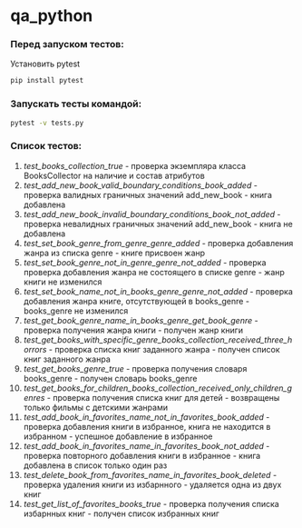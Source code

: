 # qa_python
### Перед запуском тестов:
Установить pytest

```bash
pip install pytest
```

### Запускать тесты командой:
```bash
pytest -v tests.py
```

### Список тестов:
1. *test_books_collection_true* - проверка экземпляра класса BooksCollector на наличие и состав атрибутов
2. *test_add_new_book_valid_boundary_conditions_book_added* - проверка валидных граничных значений add_new_book - книга добавлена
3. *test_add_new_book_invalid_boundary_conditions_book_not_added* - проверка невалидных граничных значений add_new_book - книга не добавлена
4. *test_set_book_genre_from_genre_genre_added* - проверка добавления жанра из списка genre - книге присвоен жанр
5. *test_set_book_genre_not_in_genre_genre_not_added* - проверка проверка добавления жанра не состоящего в списке genre - жанр книги не изменился
6. *test_set_book_name_not_in_books_genre_genre_not_added* - проверка добавления жанра книге, отсутствующей в books_genre - books_genre не изменился
7. *test_get_book_genre_name_in_books_genre_get_book_genre* - проверка получения жанра книги - получен жанр книги
8. *test_get_books_with_specific_genre_books_collection_received_three_horrors* - проверка списка книг заданного жанра - получен список книг заданного жанра
9. *test_get_books_genre_true* - проверка получения словаря books_genre - получен словарь books_genre
10. *test_get_books_for_children_books_collection_received_only_children_genres* - проверка получения списка книг для детей - возвращены только фильмы с детскими жанрами
11. *test_add_book_in_favorites_name_not_in_favorites_book_added* - проверка добавления книги в избранное, книга не находится в избранном - успешное добавление в избранное
12. *test_add_book_in_favorites_name_in_favorites_book_not_added* - проверка повторного добавления книги в избранное - книга добавлена в список только один раз
13. *test_delete_book_from_favorites_name_in_favorites_book_deleted* - проверка удаления книги из избарнного - удаляется одна из двух книг
14. *test_get_list_of_favorites_books_true* - проверка получения списка избарнных книг - получен список избранных книг